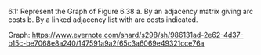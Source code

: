 6.1: Represent the Graph of Figure 6.38
  a. By an adjacency matrix giving arc costs
  b. By a linked adjacency list with arc costs indicated.

Graph: https://www.evernote.com/shard/s298/sh/986131ad-2e62-4d37-b15c-be7068e8a240/147591a9a2f65c3a6069e49321cce76a
